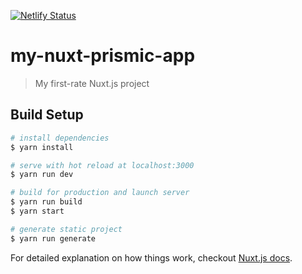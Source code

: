 [![Netlify Status](https://api.netlify.com/api/v1/badges/9ab5efa4-9dd3-4482-93c0-192187096162/deploy-status)](https://app.netlify.com/sites/determined-panini-7baf61/deploys)

# my-nuxt-prismic-app

> My first-rate Nuxt.js project

## Build Setup

``` bash
# install dependencies
$ yarn install

# serve with hot reload at localhost:3000
$ yarn run dev

# build for production and launch server
$ yarn run build
$ yarn start

# generate static project
$ yarn run generate
```

For detailed explanation on how things work, checkout [Nuxt.js docs](https://nuxtjs.org).
